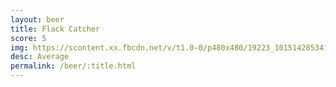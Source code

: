 ```yaml
---
layout: beer
title: Flack Catcher
score: 5
img: https://scontent.xx.fbcdn.net/v/t1.0-0/p480x480/19223_10151428534118745_318984545_n.jpg?oh=9ac848f406fcb63114804f1141a36872&oe=58658675
desc: Average
permalink: /beer/:title.html
---
```


